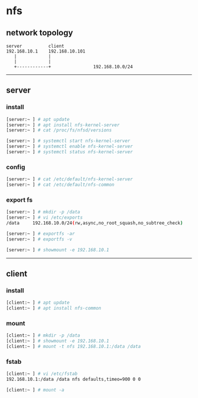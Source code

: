 # nfs

## network topology

```
server          client
192.168.10.1    192.168.10.101
   |            |
   |            |
   +------------+                192.168.10.0/24
```

---

## server

### install

```bash
[server:~ ] # apt update
[server:~ ] # apt install nfs-kernel-server
[server:~ ] # cat /proc/fs/nfsd/versions

[server:~ ] # systemctl start nfs-kernel-server
[server:~ ] # systemctl enable nfs-kernel-server
[server:~ ] # systemctl status nfs-kernel-server
```

### config

```bash
[server:~ ] # cat /etc/default/nfs-kernel-server
[server:~ ] # cat /etc/default/nfs-common
```

### export fs

```bash
[server:~ ] # mkdir -p /data
[server:~ ] # vi /etc/exports
/data     192.168.10.0/24(rw,async,no_root_squash,no_subtree_check)

[server:~ ] # exportfs -ar
[server:~ ] # exportfs -v

[server:~ ] # showmount -e 192.168.10.1
```

---

## client

### install

```bash
[client:~ ] # apt update
[client:~ ] # apt install nfs-common
```

### mount

```bash
[client:~ ] # mkdir -p /data
[client:~ ] # showmount -e 192.168.10.1
[client:~ ] # mount -t nfs 192.168.10.1:/data /data
```

### fstab

```bash
[client:~ ] # vi /etc/fstab
192.168.10.1:/data /data nfs defaults,timeo=900 0 0

[client:~ ] # mount -a
```
